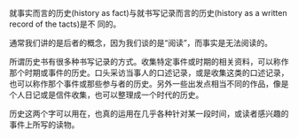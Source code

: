 就事实而言的历史(history as fact)与就书写记录而言的历史(history as a written record of the tacts)是不
同的。

通常我们讲的是后者的概念，因为我们谈的是“阅读”，而事实是无法阅读的。

所谓历史书有很多种书写记录的方式。收集特定事件或时期的相关资料，可以称作那个时期或事件的历史。口头采访当事人的口述记录，或是收集这类的口述记录，也可以称作那个事件或那些参与者的历史。另外一些出发点相当不同的作品，像是个人日记或是信件收集，也可以整理成一个时代的历史。

历史这两个字可以用在，也真的运用在几乎各种针对某一段时间，或读者感兴趣的事件上所写的读物。
